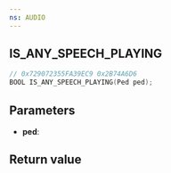 ```yaml
---
ns: AUDIO
---
```

## IS_ANY_SPEECH_PLAYING

```c
// 0x729072355FA39EC9 0x2B74A6D6
BOOL IS_ANY_SPEECH_PLAYING(Ped ped);
```


## Parameters
* **ped**: 

## Return value
